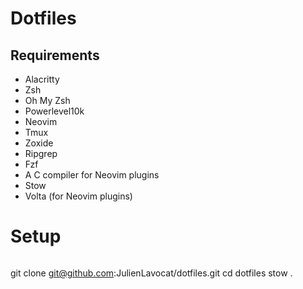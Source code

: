 # Dotfiles

## Requirements

- Alacritty
- Zsh
- Oh My Zsh
- Powerlevel10k
- Neovim
- Tmux
- Zoxide
- Ripgrep
- Fzf
- A C compiler for Neovim plugins
- Stow
- Volta (for Neovim plugins)

# Setup
```sh
```
git clone git@github.com:JulienLavocat/dotfiles.git
cd dotfiles
stow .
```
